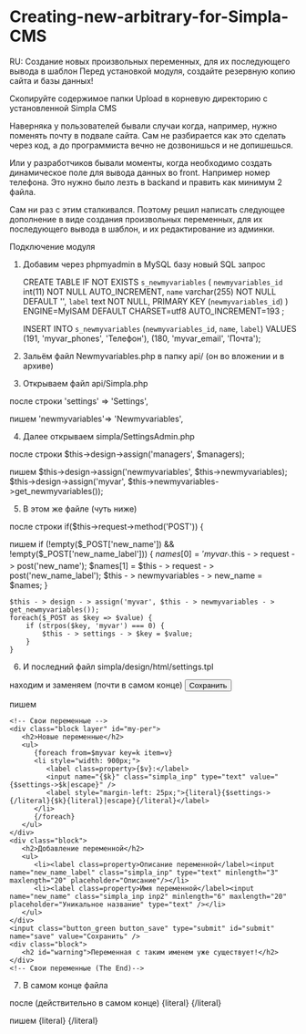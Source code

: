 # Creating-new-arbitrary-for-Simpla-CMS
RU: Создание новых произвольных переменных, для их последующего вывода в шаблон
Перед установкой модуля, создайте резервную копию сайта и базы данных!

Скопируйте содержимое папки Upload в корневую директорию с установленной Simpla CMS

Наверняка у пользователей бывали случаи когда, например, нужно поменять почту в подвале сайта. Сам не разбирается как это сделать через код, а до программиста вечно не дозвонишься и не допишешься.

Или у разработчиков бывали моменты, когда необходимо создать динамическое поле для вывода данных во front. Например номер телефона. Это нужно было лезть в backand и править как минимум 2 файла.

Сам ни раз с этим сталкивался. Поэтому решил написать следующее дополнение в виде создания произвольных переменных, для их последующего вывода в шаблон, и их редактирование из админки.

Подключение модуля
1. Добавим через phpmyadmin в MySQL базу новый SQL запрос

	CREATE TABLE IF NOT EXISTS `s_newmyvariables` (
	`newmyvariables_id` int(11) NOT NULL AUTO_INCREMENT,
	`name` varchar(255) NOT NULL DEFAULT '',
	`label` text NOT NULL,
	PRIMARY KEY (`newmyvariables_id`)
	) ENGINE=MyISAM DEFAULT CHARSET=utf8 AUTO_INCREMENT=193 ;


	INSERT INTO `s_newmyvariables` (`newmyvariables_id`, `name`, `label`) VALUES
	(191, 'myvar_phones', 'Телефон'),
	(180, 'myvar_email', 'Почта');
	
2. Зальём файл Newmyvariables.php в папку api/ (он во вложении и в архиве)

3. Открываем файл api/Simpla.php

после строки
	'settings' => 'Settings',
	
пишем
	'newmyvariables'=> 'Newmyvariables', 
	
4. Далее открываем simpla/SettingsAdmin.php

после строки
	$this->design->assign('managers', $managers);
	
пишем
	$this->design->assign('newmyvariables', $this->newmyvariables);
	$this->design->assign('myvar', $this->newmyvariables->get_newmyvariables());
	
5. В этом же файле (чуть ниже)

после строки
	if($this->request->method('POST'))
	{
	
пишем
	if (!empty($_POST['new_name']) && !empty($_POST['new_name_label'])) {
    $names[0] = 'myvar_'.$this - > request - > post('new_name');
    $names[1] = $this - > request - > post('new_name_label');
    $this - > newmyvariables - > new_name = $names;
	}

	$this - > design - > assign('myvar', $this - > newmyvariables - > get_newmyvariables());
	foreach($_POST as $key => $value) {
		if (strpos($key, 'myvar') === 0) {
			$this - > settings - > $key = $value;
		}
	}
	
6. И последний файл simpla/design/html/settings.tpl

находим и заменяем (почти в самом конце)
	<input class="button_green button_save" type="submit" name="save" value="Сохранить" />
	
пишем
	
	<!-- Свои переменные -->
	<div class="block layer" id="my-per">
	   <h2>Новые переменные</h2>
	   <ul>
		  {foreach from=$myvar key=k item=v}
		  <li style="width: 900px;">
			 <label class=property>{$v}:</label>
			 <input name="{$k}" class="simpla_inp" type="text" value="{$settings->$k|escape}" />
			 <label style="margin-left: 25px;">{literal}{$settings->{/literal}{$k}{literal}|escape}{/literal}</label>
		  </li>
		  {/foreach}
	   </ul>
	</div>
	<div class="block">
	   <h2>Добавление переменной</h2>
	   <ul>
		  <li><label class=property>Описание переменной</label><input name="new_name_label" class="simpla_inp" type="text" minlength="3" maxlength="20" placeholder="Описание"/></li>
		  <li><label class=property>Имя переменной</label><input name="new_name" class="simpla_inp inp2" minlength="6" maxlength="20" placeholder="Уникальное название" type="text" /></li>
	   </ul>
	</div>
	<input class="button_green button_save" type="submit" id="submit" name="save" value="Сохранить" />
	<div class="block">
	   <h2 id="warning">Переменная с таким именем уже существует!</h2>
	</div>
	<!-- Свои переменные (The End)-->
	
	
7. В самом конце файла

после (действительно в самом конце)
	{literal}
	<script>
		$(function() {
			$('#change_password_form').hide();
			$('#change_password').click(function() {
				$('#change_password_form').show();
			});
		}); 
	</script>
	{/literal} 
	
пишем
	{literal}
	<script>
		$(function() {
			$('#warning').hide();
			//var input = $('#new-var>input[name="new_name"]');
			$('input[name="new_name"]').on('keyup', function() {
				$('#my-per').find("input").each(function() {
					if ($(this).attr('name') == 'myvar_' + $('input[name="new_name"]').val()) {
						$('#warning').show();
						$("#submit").attr("disabled", "disabled"); // Запрещаем отправку формы
						return false;
					} else {
						$('#warning').hide();
						$("#submit").removeAttr("disabled"); // Запрещаем отправку формы
					}
				});
			})
		})
	</script>
	{/literal}
	
